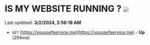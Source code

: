 # IS MY WEBSITE RUNNING ? [![](https://img.shields.io/static/v1?label=Sponsor&message=%E2%9D%A4&logo=GitHub&color=%23fe8e86)](https://github.com/sponsors/<username>)

Last updated: **3/2/2024, 2:56:18 AM**

- `GET` [https://youssefservice.me](https://youssefservice.me) - **Up** (294ms)
